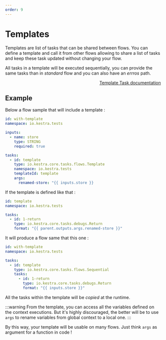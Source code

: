 ```yaml
---
order: 9
---
```

# Templates

Templates are list of tasks that can be shared between flows. You can define a template and call it from other flows allowing to share a list of tasks and keep these task updated without changing your flow.

All tasks in a template will be executed sequentially, you can provide the same tasks than in *standard* flow and you can also have an *errros* path. 

<div style="text-align: right"> 
    <a class="btn" href="/plugins/core/tasks/flows/io.kestra.core.tasks.flows.Template">Template Task documentation</a> 
</div>

## Example

Below a flow sample that will include a template :
```yaml
id: with-template
namespace: io.kestra.tests

inputs:
  - name: store
    type: STRING
    required: true

tasks:
  - id: template
    type: io.kestra.core.tasks.flows.Template
    namespace: io.kestra.tests
    templateId: template
    args:
      renamed-store: "{{ inputs.store }}
```

If the template is defined like that : 

```yaml
id: template
namespace: io.kestra.tests

tasks:
  - id: 1-return
    type: io.kestra.core.tasks.debugs.Return
    format: "{{ parent.outputs.args.renamed-store }}"
```

It will produce a flow same that this one :

```yaml
id: with-template
namespace: io.kestra.tests

tasks:
  - id: template
    type: io.kestra.core.tasks.flows.Sequential
    tasks:
      - id: 1-return
        type: io.kestra.core.tasks.debugs.Return
        format: "{{ inputs.store }}"
```

All the tasks within the template will be *copied* at the runtime.

:::warning
From the template, you can access all the variables defined on the context executions. But it's highly discouraged, the better will be to use `args` to rename variables from global context to a local one. 
:::

By this way, your template will be usable on many flows. Just think `args` as argument for a function in code ! 

